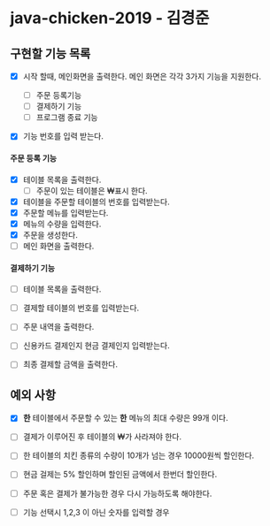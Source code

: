 # java-chicken-2019 - 김경준

## 구현할 기능 목록

- [x] 시작 할때, 메인화면을 출력한다. 메인 화면은 각각 3가지 기능을 지원한다.
  - [ ] 주문 등록기능
  - [ ] 결제하기 기능
  - [ ] 프로그램 종료 기능
- [x] 기능 번호를 입력 받는다.


#### 주문 등록 기능

- [x] 테이블 목록을 출력한다.
  - [ ] 주문이 있는 테이블은 ₩표시 한다.
- [x] 테이블을 주문할 테이블의 번호를 입력받는다.
- [x] 주문할 메뉴를 입력받는다.
- [x] 메뉴의 수량을 입력한다.
- [x] 주문을 생성한다.
- [ ] 메인 화면을 출력한다.

#### 결제하기 기능

- [ ] 테이블 목록을 출력한다.
- [ ] 결제할 테이블의 번호를 입력받는다.
- [ ] 주문 내역을 출력한다.
- [ ] 신용카드 결제인지 현금 결제인지 입력받는다.
- [ ] 최종 결제할 금액을 출력한다.



## 예외 사항

- [x] **한** 테이블에서 주문할 수 있는 **한** 메뉴의 최대 수량은 99개 이다.
- [ ] 결제가 이루어진 후 테이블의 ₩가 사라져야 한다.
- [ ] 한 테이블의 치킨 종류의 수량이 10개가 넘는 경우 10000원씩 할인한다.
- [ ] 현금 걸제는 5% 할인하며 할인된 금액에서 한번더 할인한다.
- [ ] 주문 혹은 결제가 불가능한 경우 다시 가능하도록 해야한다.
- [ ] 기능 선택시 1,2,3 이 아닌 숫자를 입력할 경우 

 